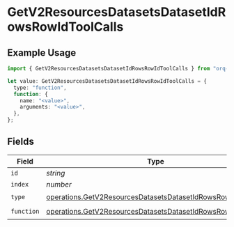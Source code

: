 # GetV2ResourcesDatasetsDatasetIdRowsRowIdToolCalls

## Example Usage

```typescript
import { GetV2ResourcesDatasetsDatasetIdRowsRowIdToolCalls } from "orq-poc-typescript/models/operations";

let value: GetV2ResourcesDatasetsDatasetIdRowsRowIdToolCalls = {
  type: "function",
  function: {
    name: "<value>",
    arguments: "<value>",
  },
};
```

## Fields

| Field                                                                                                                                      | Type                                                                                                                                       | Required                                                                                                                                   | Description                                                                                                                                |
| ------------------------------------------------------------------------------------------------------------------------------------------ | ------------------------------------------------------------------------------------------------------------------------------------------ | ------------------------------------------------------------------------------------------------------------------------------------------ | ------------------------------------------------------------------------------------------------------------------------------------------ |
| `id`                                                                                                                                       | *string*                                                                                                                                   | :heavy_minus_sign:                                                                                                                         | N/A                                                                                                                                        |
| `index`                                                                                                                                    | *number*                                                                                                                                   | :heavy_minus_sign:                                                                                                                         | N/A                                                                                                                                        |
| `type`                                                                                                                                     | [operations.GetV2ResourcesDatasetsDatasetIdRowsRowIdType](../../models/operations/getv2resourcesdatasetsdatasetidrowsrowidtype.md)         | :heavy_check_mark:                                                                                                                         | N/A                                                                                                                                        |
| `function`                                                                                                                                 | [operations.GetV2ResourcesDatasetsDatasetIdRowsRowIdFunction](../../models/operations/getv2resourcesdatasetsdatasetidrowsrowidfunction.md) | :heavy_check_mark:                                                                                                                         | N/A                                                                                                                                        |